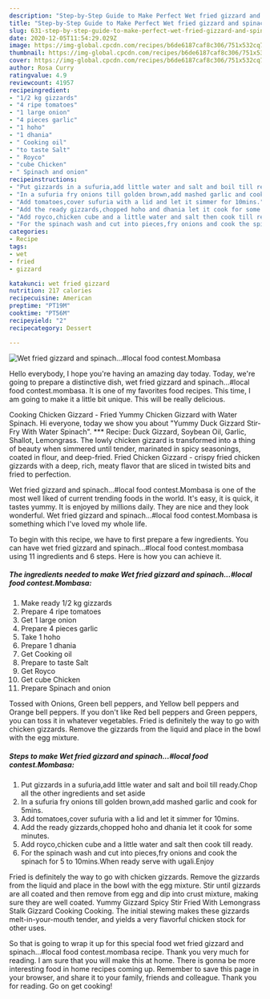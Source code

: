 ```yaml
---
description: "Step-by-Step Guide to Make Perfect Wet fried gizzard and spinach...#local food contest.Mombasa"
title: "Step-by-Step Guide to Make Perfect Wet fried gizzard and spinach...#local food contest.Mombasa"
slug: 631-step-by-step-guide-to-make-perfect-wet-fried-gizzard-and-spinachlocal-food-contestmombasa
date: 2020-12-05T11:54:29.029Z
image: https://img-global.cpcdn.com/recipes/b6de6187caf8c306/751x532cq70/wet-fried-gizzard-and-spinachlocal-food-contestmombasa-recipe-main-photo.jpg
thumbnail: https://img-global.cpcdn.com/recipes/b6de6187caf8c306/751x532cq70/wet-fried-gizzard-and-spinachlocal-food-contestmombasa-recipe-main-photo.jpg
cover: https://img-global.cpcdn.com/recipes/b6de6187caf8c306/751x532cq70/wet-fried-gizzard-and-spinachlocal-food-contestmombasa-recipe-main-photo.jpg
author: Rosa Curry
ratingvalue: 4.9
reviewcount: 41957
recipeingredient:
- "1/2 kg gizzards"
- "4 ripe tomatoes"
- "1 large onion"
- "4 pieces garlic"
- "1 hoho"
- "1 dhania"
- " Cooking oil"
- "to taste Salt"
- " Royco"
- "cube Chicken"
- " Spinach and onion"
recipeinstructions:
- "Put gizzards in a sufuria,add little water and salt and boil till ready.Chop all the other ingredients and set aside"
- "In a sufuria fry onions till golden brown,add mashed garlic and cook for 5mins."
- "Add tomatoes,cover sufuria with a lid and let it simmer for 10mins."
- "Add the ready gizzards,chopped hoho and dhania let it cook for some minutes."
- "Add royco,chicken cube and a little water and salt then cook till ready."
- "For the spinach wash and cut into pieces,fry onions and cook the spinach for 5 to 10mins.When ready serve with ugali.Enjoy"
categories:
- Recipe
tags:
- wet
- fried
- gizzard

katakunci: wet fried gizzard 
nutrition: 217 calories
recipecuisine: American
preptime: "PT19M"
cooktime: "PT56M"
recipeyield: "2"
recipecategory: Dessert

---
```



![Wet fried gizzard and spinach...#local food contest.Mombasa](https://img-global.cpcdn.com/recipes/b6de6187caf8c306/751x532cq70/wet-fried-gizzard-and-spinachlocal-food-contestmombasa-recipe-main-photo.jpg)

Hello everybody, I hope you're having an amazing day today. Today, we're going to prepare a distinctive dish, wet fried gizzard and spinach...#local food contest.mombasa. It is one of my favorites food recipes. This time, I am going to make it a little bit unique. This will be really delicious.

Cooking Chicken Gizzard - Fried Yummy Chicken Gizzard with Water Spinach. Hi everyone, today we show you about &#34;Yummy Duck Gizzard Stir-Fry With Water Spinach&#34;. *** Recipe: Duck Gizzard, Soybean Oil, Garlic, Shallot, Lemongrass. The lowly chicken gizzard is transformed into a thing of beauty when simmered until tender, marinated in spicy seasonings, coated in flour, and deep-fried. Fried Chicken Gizzard - crispy fried chicken gizzards with a deep, rich, meaty flavor that are sliced in twisted bits and fried to perfection.

Wet fried gizzard and spinach...#local food contest.Mombasa is one of the most well liked of current trending foods in the world. It's easy, it is quick, it tastes yummy. It is enjoyed by millions daily. They are nice and they look wonderful. Wet fried gizzard and spinach...#local food contest.Mombasa is something which I've loved my whole life.


To begin with this recipe, we have to first prepare a few ingredients. You can have wet fried gizzard and spinach...#local food contest.mombasa using 11 ingredients and 6 steps. Here is how you can achieve it.

<!--inarticleads1-->

##### The ingredients needed to make Wet fried gizzard and spinach...#local food contest.Mombasa:

1. Make ready 1/2 kg gizzards
1. Prepare 4 ripe tomatoes
1. Get 1 large onion
1. Prepare 4 pieces garlic
1. Take 1 hoho
1. Prepare 1 dhania
1. Get  Cooking oil
1. Prepare to taste Salt
1. Get  Royco
1. Get cube Chicken
1. Prepare  Spinach and onion


Tossed with Onions, Green bell peppers, and Yellow bell peppers and Orange bell peppers. If you don&#39;t like Red bell peppers and Green peppers, you can toss it in whatever vegetables. Fried is definitely the way to go with chicken gizzards. Remove the gizzards from the liquid and place in the bowl with the egg mixture. 

<!--inarticleads2-->

##### Steps to make Wet fried gizzard and spinach...#local food contest.Mombasa:

1. Put gizzards in a sufuria,add little water and salt and boil till ready.Chop all the other ingredients and set aside
1. In a sufuria fry onions till golden brown,add mashed garlic and cook for 5mins.
1. Add tomatoes,cover sufuria with a lid and let it simmer for 10mins.
1. Add the ready gizzards,chopped hoho and dhania let it cook for some minutes.
1. Add royco,chicken cube and a little water and salt then cook till ready.
1. For the spinach wash and cut into pieces,fry onions and cook the spinach for 5 to 10mins.When ready serve with ugali.Enjoy


Fried is definitely the way to go with chicken gizzards. Remove the gizzards from the liquid and place in the bowl with the egg mixture. Stir until gizzards are all coated and then remove from egg and dip into crust mixture, making sure they are well coated. Yummy Gizzard Spicy Stir Fried With Lemongrass Stalk Gizzard Cooking Cooking. The initial stewing makes these gizzards melt-in-your-mouth tender, and yields a very flavorful chicken stock for other uses. 

So that is going to wrap it up for this special food wet fried gizzard and spinach...#local food contest.mombasa recipe. Thank you very much for reading. I am sure that you will make this at home. There is gonna be more interesting food in home recipes coming up. Remember to save this page in your browser, and share it to your family, friends and colleague. Thank you for reading. Go on get cooking!
